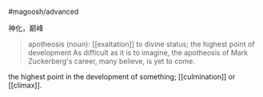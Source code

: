 #magoosh/advanced

神化，巅峰

> apotheosis (noun): [[exaltation]] to divine status; the highest point of development 
As difficult as it is to imagine, the apotheosis of Mark Zuckerberg's career, many believe, is yet to come. 
  
the highest point in the development of something; [[culmination]] or [[climax]].